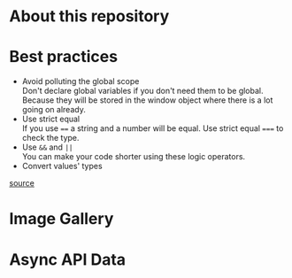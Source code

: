 # About this repository
# Best practices
* Avoid polluting the global scope  
Don't declare global variables if you don't need them to be global. Because they will be stored in the window object where there is a lot going on already. 
* Use strict equal  
If you use ``` == ``` a string and a number will be equal. Use strict equal ``` === ``` to check the type.
* Use ``` && ``` and ``` || ```  
You can make your code shorter using these logic operators.
* Convert values' types

[source](https://www.codementor.io/johnnyb/javascript-best-practices-du107mvud)

# Image Gallery
# Async API Data
